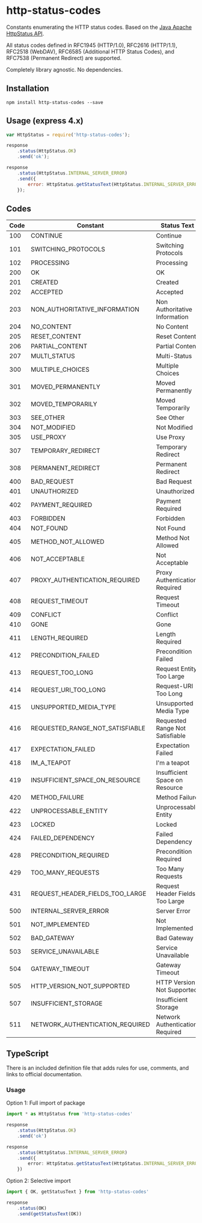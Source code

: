 # http-status-codes

Constants enumerating the HTTP status codes. Based on the [Java Apache HttpStatus API](http://hc.apache.org/httpclient-3.x/apidocs/org/apache/commons/httpclient/HttpStatus.html).

All status codes defined in RFC1945 (HTTP/1.0), RFC2616 (HTTP/1.1), RFC2518 (WebDAV), RFC6585 (Additional HTTP Status Codes), and RFC7538 (Permanent Redirect) are supported.

Completely library agnostic. No dependencies.

## Installation

```console
npm install http-status-codes --save
```

## Usage (express 4.x)

```javascript
var HttpStatus = require('http-status-codes');

response
	.status(HttpStatus.OK)
	.send('ok');

response
	.status(HttpStatus.INTERNAL_SERVER_ERROR)
	.send({
		error: HttpStatus.getStatusText(HttpStatus.INTERNAL_SERVER_ERROR)
	});
```

## Codes

Code  | Constant                            | Status Text
------|-------------------------------------|-----------------------------------
100   | CONTINUE                            | Continue
101   | SWITCHING_PROTOCOLS                 | Switching Protocols
102   | PROCESSING                          | Processing
200   | OK                                  | OK
201   | CREATED                             | Created
202   | ACCEPTED                            | Accepted
203   | NON_AUTHORITATIVE_INFORMATION       | Non Authoritative Information
204   | NO_CONTENT                          | No Content
205   | RESET_CONTENT                       | Reset Content
206   | PARTIAL_CONTENT                     | Partial Content
207   | MULTI_STATUS                        | Multi-Status
300   | MULTIPLE_CHOICES                    | Multiple Choices
301   | MOVED_PERMANENTLY                   | Moved Permanently
302   | MOVED_TEMPORARILY                   | Moved Temporarily
303   | SEE_OTHER                           | See Other
304   | NOT_MODIFIED                        | Not Modified
305   | USE_PROXY                           | Use Proxy
307   | TEMPORARY_REDIRECT                  | Temporary Redirect
308   | PERMANENT_REDIRECT                  | Permanent Redirect
400   | BAD_REQUEST                         | Bad Request
401   | UNAUTHORIZED                        | Unauthorized
402   | PAYMENT_REQUIRED                    | Payment Required
403   | FORBIDDEN                           | Forbidden
404   | NOT_FOUND                           | Not Found
405   | METHOD_NOT_ALLOWED                  | Method Not Allowed
406   | NOT_ACCEPTABLE                      | Not Acceptable
407   | PROXY_AUTHENTICATION_REQUIRED       | Proxy Authentication Required
408   | REQUEST_TIMEOUT                     | Request Timeout
409   | CONFLICT                            | Conflict
410   | GONE                                | Gone
411   | LENGTH_REQUIRED                     | Length Required
412   | PRECONDITION_FAILED                 | Precondition Failed
413   | REQUEST_TOO_LONG                    | Request Entity Too Large
414   | REQUEST_URI_TOO_LONG                | Request-URI Too Long
415   | UNSUPPORTED_MEDIA_TYPE              | Unsupported Media Type
416   | REQUESTED_RANGE_NOT_SATISFIABLE     | Requested Range Not Satisfiable
417   | EXPECTATION_FAILED                  | Expectation Failed
418   | IM_A_TEAPOT                         | I'm a teapot
419   | INSUFFICIENT_SPACE_ON_RESOURCE      | Insufficient Space on Resource
420   | METHOD_FAILURE                      | Method Failure
422   | UNPROCESSABLE_ENTITY                | Unprocessable Entity
423   | LOCKED                              | Locked
424   | FAILED_DEPENDENCY                   | Failed Dependency
428   | PRECONDITION_REQUIRED               | Precondition Required
429   | TOO_MANY_REQUESTS                   | Too Many Requests
431   | REQUEST_HEADER_FIELDS_TOO_LARGE     | Request Header Fields Too Large
500   | INTERNAL_SERVER_ERROR               | Server Error
501   | NOT_IMPLEMENTED                     | Not Implemented
502   | BAD_GATEWAY                         | Bad Gateway
503   | SERVICE_UNAVAILABLE                 | Service Unavailable
504   | GATEWAY_TIMEOUT                     | Gateway Timeout
505   | HTTP_VERSION_NOT_SUPPORTED          | HTTP Version Not Supported
507   | INSUFFICIENT_STORAGE                | Insufficient Storage
511   | NETWORK_AUTHENTICATION_REQUIRED     | Network Authentication Required

## TypeScript

There is an included definition file that adds rules for use, comments, and links to official documentation.

### Usage

Option 1: Full import of package

```typescript
import * as HttpStatus from 'http-status-codes'

response
	.status(HttpStatus.OK)
	.send('ok')

response
	.status(HttpStatus.INTERNAL_SERVER_ERROR)
	.send({
		error: HttpStatus.getStatusText(HttpStatus.INTERNAL_SERVER_ERROR)
	})
```

Option 2: Selective import

```typescript
import { OK, getStatusText } from 'http-status-codes'

response
	.status(OK)
	.send(getStatusText(OK))
```
